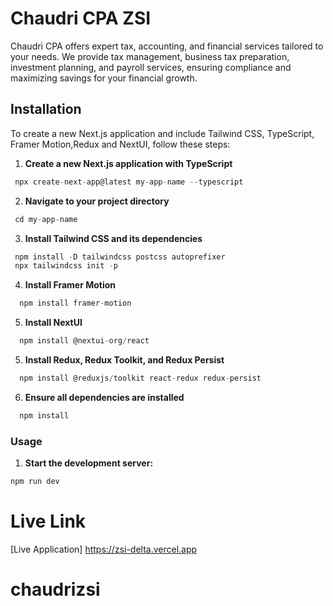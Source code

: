 # Chaudri CPA ZSI

Chaudri CPA offers expert tax, accounting, and financial services tailored to your needs. We provide tax management, business tax preparation, investment planning, and payroll services, ensuring compliance and maximizing savings for your financial growth.

## Installation

To create a new Next.js application and include Tailwind CSS, TypeScript, Framer Motion,Redux and NextUI, follow these steps:

1. **Create a new Next.js application with TypeScript**

```js
 npx create-next-app@latest my-app-name --typescript
```

2. **Navigate to your project directory**

```js
 cd my-app-name
```

3. **Install Tailwind CSS and its dependencies**

```js
 npm install -D tailwindcss postcss autoprefixer
 npx tailwindcss init -p
```

4. **Install Framer Motion**

```js
  npm install framer-motion
```

5. **Install NextUI**

```js
  npm install @nextui-org/react
```

5. **Install Redux, Redux Toolkit, and Redux Persist**

```js
  npm install @reduxjs/toolkit react-redux redux-persist
```

6. **Ensure all dependencies are installed**

```js
  npm install
```

### Usage

1. **Start the development server:**

```js
npm run dev
```

# Live Link

[Live Application] https://zsi-delta.vercel.app

# chaudrizsi
